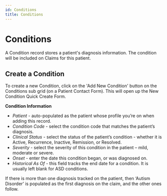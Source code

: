 ```yaml
---
id: Conditions
title: Conditions
---
```


# Conditions 
A Condition record stores a patient's diagnosis information. The condition will be included on Claims for this patient.

## Create a Condition

To create a new Condition, click on the 'Add New Condition' button on the Conditions sub grid (on a Patient Contact Form). This will open up the New Condition Quick Create Form.

**Condition Information**
- *Patient* - auto-populated as the patient whose profile you’re on when adding this record.
- *Condition Code* - select the condition code that matches the patient’s diagnosis. 
- *Clinical Status* - select the status of the patient’s condition - whether it is Active, Recurrence, Inactive, Remission, or Resolved.  
- *Severity* - select the severity of this condition in the patient – mild, moderate or severe.
- *Onset* - enter the date this condition began, or was diagnosed on.
- *Historical As Of* - this field tracks the end date for a condition. It is usually left blank for ASD conditions.

If there is more than one diagnosis tracked on the patient, then ‘Autism Disorder’ is populated as the first diagnosis on the claim, and the other ones follow.
